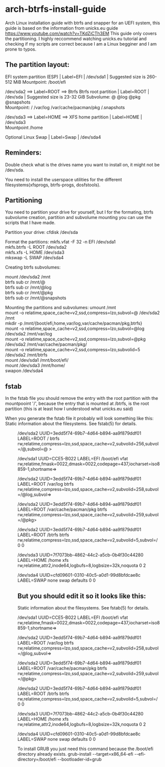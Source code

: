 # arch-btrfs-install-guide
Arch Linux installation guide with btrfs and snapper for an UEFI system, this guide is based on the information from unicks.eu guide https://www.youtube.com/watch?v=TKdZiCTh3EM
This guide only covers the partitioning. I highly reccommend watching unicks.eu tutorial and checking if my scripts are correct because I am a Linux begginer and I am prone to typos.

The partition layout:
----------------------------------------

EFI system partition (ESP) | Label=EFI | /dev/sda1 | Suggested size is 260-512 MiB
Mountpoint:   /boot/efi  

/dev/sda2 ==> Label=ROOT ==> Btrfs
Btrfs root partition | Label=ROOT | /dev/sda | Suggested size is 23-32 GiB
Subvolume:      @   @log        @pkg                    @snapshots                                            
Mountpoint:     /   /var/log    /var/cache/pacman/pkg   /.snapshots

/dev/sda3 ==> Label=HOME ==> 
XFS home partition | Label=HOME | /dev/sda3                                               
Mountpoint    /home

Optional Linux Swap | Label=Swap | /dev/sda4 

Reminders: 
----------------------------------------

Double check what is the drives name you want to install on, it might not be /dev/sda.

You need to install the userspace utilities for the different filesystems(xfsprogs, btrfs-progs, dosfstools).

Partitioning
----------------------------------------
You need to partition your drive for yourself, but I for the formating, btrfs subvolume creation, partition and subvolume mounting you can use the scripts that I have made.

Partition your drive:
cfdisk /dev/sda

Format the partitions:
mkfs.vfat -F 32 -n EFI /dev/sda1              
mkfs.btrfs -L ROOT /dev/sda2                
mkfs.xfs -L HOME /dev/sda3              
mkswap -L SWAP /dev/sda4                  

Creating btrfs subvolumes:

mount /dev/sda2 /mnt                                              
btrfs sub cr /mnt/@                                                                                                         
btrfs sub cr /mnt/@log                                                                                                       
btrfs sub cr /mnt/@pkg                                                                                             
btrfs sub cr /mnt/@snapshots                                                                                             

Mounting the partitions and subvolumes:
umount /mnt                                             
mount -o relatime,space_cache=v2,ssd,compress=lzo,subvol=@ /dev/sda2 /mnt                   
mkdir -p /mnt/{boot/efi,home,var/log,var/cache/pacman/pkg,btrfs}                                      
mount -o relatime,space_cache=v2,ssd,compress=lzo,subvol=@log /dev/sda2 /mnt/var/log                        
mount -o relatime,space_cache=v2,ssd,compress=lzo,subvol=@pkg /dev/sda2 /mnt/var/cache/pacman/pkg/                           
mount -o relatime,space_cache=v2,ssd,compress=lzo,subvolid=5 /dev/sda2 /mnt/btrfs                     
mount /dev/sda1 /mnt/boot/efi/                                      
mount /dev/sda3 /mnt/home/                              
swapon /dev/sda4                                                  

fstab
-----------------------------------------
In the fstab file you should remove the entry with the root partition with the mountpooint '/', because
the entry that is mounted at /btrfs, is the root partition (this is at least how I understood what unicks.eu said)

When you generate the fstab file it probably will look something like this:
Static information about the filesystems.
See fstab(5) for details.

<file system> <dir> <type> <options> <dump> <pass>
/dev/sda2 UUID=3edd5f74-69b7-4d64-b894-aa9f879ddf01
LABEL=ROOT              /               btrfs           rw,relatime,compress=lzo,ssd,space_cache=v2,subvolid=256,subvol=/@,subvol=@  >

/dev/sda1 UUID=CCE5-B022
LABEL=EFI               /boot/efi       vfat            rw,relatime,fmask=0022,dmask=0022,codepage=437,iocharset=iso8859-1,shortname=>

/dev/sda2 UUID=3edd5f74-69b7-4d64-b894-aa9f879ddf01
LABEL=ROOT              /var/log        btrfs           rw,relatime,compress=lzo,ssd,space_cache=v2,subvolid=258,subvol=/@log,subvol=>

/dev/sda2 UUID=3edd5f74-69b7-4d64-b894-aa9f879ddf01
LABEL=ROOT              /var/cache/pacman/pkg   btrfs           rw,relatime,compress=lzo,ssd,space_cache=v2,subvolid=259,subvol=/@pkg>

/dev/sda2 UUID=3edd5f74-69b7-4d64-b894-aa9f879ddf01
LABEL=ROOT              /btrfs          btrfs           rw,relatime,compress=lzo,ssd,space_cache=v2,subvolid=5,subvol=/ 0 0

/dev/sda3 UUID=7f7073bb-4862-44c2-a5cb-0b4f30c44280
LABEL=HOME              /home           xfs             rw,relatime,attr2,inode64,logbufs=8,logbsize=32k,noquota        0 2

/dev/sda4 UUID=cfd09601-0310-40c5-a0d1-99d8bfdcae8c
LABEL=SWAP              none            swap            defaults        0 0

But you should edit it so it looks like this:
-----------------------------------------

Static information about the filesystems.
See fstab(5) for details.

/dev/sda1 UUID=CCE5-B022
LABEL=EFI               /boot/efi       vfat            rw,relatime,fmask=0022,dmask=0022,codepage=437,iocharset=iso8859-1,shortname=>

/dev/sda2 UUID=3edd5f74-69b7-4d64-b894-aa9f879ddf01                         
LABEL=ROOT              /var/log        btrfs                                                               rw,relatime,compress=lzo,ssd,space_cache=v2,subvolid=258,subvol=/@log,subvol=>                                          

/dev/sda2 UUID=3edd5f74-69b7-4d64-b894-aa9f879ddf01                                             
LABEL=ROOT              /var/cache/pacman/pkg   btrfs                                                             rw,relatime,compress=lzo,ssd,space_cache=v2,subvolid=259,subvol=/@pkg>                                    

/dev/sda2 UUID=3edd5f74-69b7-4d64-b894-aa9f879ddf01                                                           
LABEL=ROOT              /btrfs          btrfs           rw,relatime,compress=lzo,ssd,space_cache=v2,subvolid=5,subvol=/ 0 0

/dev/sda3 UUID=7f7073bb-4862-44c2-a5cb-0b4f30c44280                                                 
LABEL=HOME              /home           xfs             rw,relatime,attr2,inode64,logbufs=8,logbsize=32k,noquota        0 2

/dev/sda4 UUID=cfd09601-0310-40c5-a0d1-99d8bfdcae8c                                               
LABEL=SWAP              none            swap            defaults        0 0



To install GRUB you just need this command because the /boot/efi directory already exists.
grub-install --target=x86_64-efi --efi-directory=/boot/efi --bootloader-id=grub
